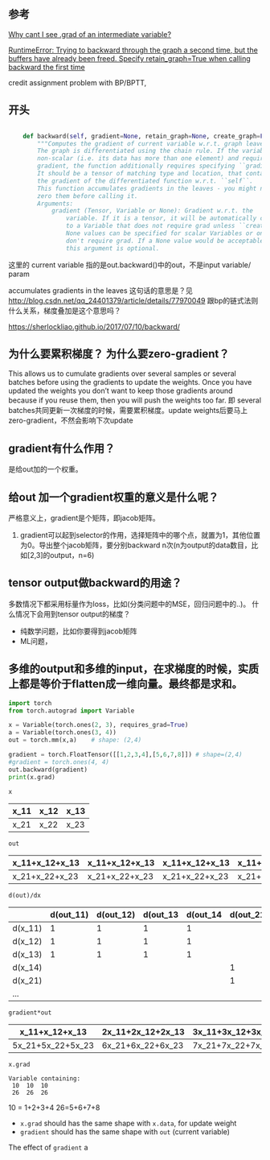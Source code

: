 

## 参考


[Why cant I see .grad of an intermediate variable?](https://discuss.pytorch.org/t/why-cant-i-see-grad-of-an-intermediate-variable/94/2)



[RuntimeError: Trying to backward through the graph a second time, but the buffers have already been freed. Specify retain_graph=True when calling backward the first time](https://discuss.pytorch.org/t/runtimeerror-trying-to-backward-through-the-graph-a-second-time-but-the-buffers-have-already-been-freed-specify-retain-graph-true-when-calling-backward-the-first-time/6795)


credit assignment problem with BP/BPTT,

## 开头


```python

    def backward(self, gradient=None, retain_graph=None, create_graph=False):
        """Computes the gradient of current variable w.r.t. graph leaves.
        The graph is differentiated using the chain rule. If the variable is
        non-scalar (i.e. its data has more than one element) and requires
        gradient, the function additionally requires specifying ``gradient``.
        It should be a tensor of matching type and location, that contains
        the gradient of the differentiated function w.r.t. ``self``.
        This function accumulates gradients in the leaves - you might need to
        zero them before calling it.
        Arguments:
            gradient (Tensor, Variable or None): Gradient w.r.t. the
                variable. If it is a tensor, it will be automatically converted
                to a Variable that does not require grad unless ``create_graph`` is True.
                None values can be specified for scalar Variables or ones that
                don't require grad. If a None value would be acceptable then
                this argument is optional.

```

这里的 current variable 指的是out.backward()中的out，不是input variable/ param

accumulates gradients in the leaves 这句话的意思是？见 http://blog.csdn.net/qq_24401379/article/details/77970049
跟bp的链式法则什么关系，梯度叠加是这个意思吗？

https://sherlockliao.github.io/2017/07/10/backward/

## 为什么要累积梯度？ 为什么要zero-gradient？
This allows us to cumulate gradients over several samples or several batches before using the gradients to update the weights.
Once you have updated the weights you don’t want to keep those gradients around because if you reuse them, then you will push the weights too far.
即 several batches共同更新一次梯度的时候，需要累积梯度。update weights后要马上zero-gradient，不然会影响下次update

## gradient有什么作用？
是给out加的一个权重。

## 给out 加一个gradient权重的意义是什么呢？
严格意义上，gradient是个矩阵，即jacob矩阵。
1. gradient可以起到selector的作用，选择矩阵中的哪个点，就置为1，其他位置为0。导出整个jacob矩阵，要分别backward n次(n为output的data数目，比如[2,3]的output，n=6)



## tensor output做backward的用途？
多数情况下都采用标量作为loss，比如(分类问题中的MSE，回归问题中的..)。
什么情况下会用到tensor output的梯度？
- 纯数学问题，比如你要得到jacob矩阵
- ML问题，



## 多维的output和多维的input，在求梯度的时候，实质上都是等价于flatten成一维向量。最终都是求和。


```python
import torch
from torch.autograd import Variable

x = Variable(torch.ones(2, 3), requires_grad=True)
a = Variable(torch.ones(3, 4))
out = torch.mm(x,a)    # shape: (2,4)

gradient = torch.FloatTensor([[1,2,3,4],[5,6,7,8]]) # shape=(2,4)
#gradient = torch.ones(4, 4)
out.backward(gradient)
print(x.grad)

```

`x`

| x_11 | x_12 | x_13  |
|------|------|------|
| x_21 | x_22 | x_23 |

`out`

| x_11+x_12+x_13 | x_11+x_12+x_13 | x_11+x_12+x_13 | x_11+x_12+x_13 |
|----------------|----------------|----------------|----------------|
| x_21+x_22+x_23 | x_21+x_22+x_23 | x_21+x_22+x_23 | x_21+x_22+x_23 |

`d(out)/dx`

|         | d(out_11) | d(out_12) | d(out_13 | d(out_14 | d(out_21) | d(out_22) | d(out_23) | d(out_24) |
|---------|-----------|-----------|----------|----------|-----------|-----------|-----------|-----------|
| d(x_11) | 1         | 1         | 1        | 1        |           |           |           |           |
| d(x_12) | 1         | 1         | 1        | 1        |           |           |           |           |
| d(x_13) | 1         | 1         | 1        | 1        |           |           |           |           |
| d(x_14) |           |           |          |          | 1         | 1         | 1         | 1         |
| d(x_21) |           |           |          |          | 1         | 1         | 1         | 1         |
| ...     |           |           |          |          |           |           |           |           |


`gradient*out`  

| x_11+x_12+x_13 | 2x_11+2x_12+2x_13 | 3x_11+3x_12+3x_13 | 4x_11+4x_12+4x_13 |
|----------------|----------------|----------------|----------------|
| 5x_21+5x_22+5x_23 | 6x_21+6x_22+6x_23 | 7x_21+7x_22+7x_23 | 8x_21+8x_22+8x_23 |


`x.grad`  

```
Variable containing:
 10  10  10
 26  26  26
```

10 = 1+2+3+4
26=5+6+7+8



- `x.grad`  should has the same shape with `x.data`, for update weight
- `gradient` should has the same shape with `out` (current variable)

The effect of `gradient` a
